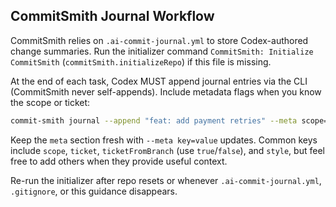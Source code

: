 ## CommitSmith Journal Workflow
<!-- slug: commitsmith-journal-workflow -->

CommitSmith relies on `.ai-commit-journal.yml` to store Codex-authored change summaries. Run the initializer command `CommitSmith: Initialize CommitSmith` (`commitSmith.initializeRepo`) if this file is missing.

At the end of each task, Codex MUST append journal entries via the CLI (CommitSmith never self-appends). Include metadata flags when you know the scope or ticket:
```bash
commit-smith journal --append "feat: add payment retries" --meta scope=payments --meta ticket=T123
```

Keep the `meta` section fresh with `--meta key=value` updates. Common keys include `scope`, `ticket`, `ticketFromBranch` (use `true`/`false`), and `style`, but feel free to add others when they provide useful context.

Re-run the initializer after repo resets or whenever `.ai-commit-journal.yml`, `.gitignore`, or this guidance disappears.
